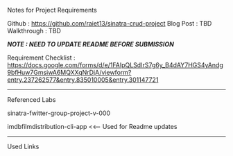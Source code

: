 Notes for Project Requirements

Github : https://github.com/raiet13/sinatra-crud-project
Blog Post : TBD
Walkthrough : TBD

*****NOTE : NEED TO UPDATE README BEFORE SUBMISSION*****

Requirement Checklist : https://docs.google.com/forms/d/e/1FAIpQLSdIrS7g6y_B4dAY7HGS4yAndg9bfHuw7GmsiwA6MQXXqNrDjA/viewform?entry.237262577&entry.835010005&entry.301147721

-------
Referenced Labs

sinatra-fwitter-group-project-v-000


imdbfilmdistribution-cli-app <<-- Used for Readme updates

-------
Used Links
